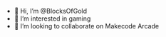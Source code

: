- 👋 Hi, I’m @BlocksOfGold
- 👀 I’m interested in gaming
- 💞️ I’m looking to collaborate on Makecode Arcade


<!---
BlocksOfGold/BlocksOfGold is a ✨ special ✨ repository because its `README.md` (this file) appears on your GitHub profile.
You can click the Preview link to take a look at your changes.
--->
